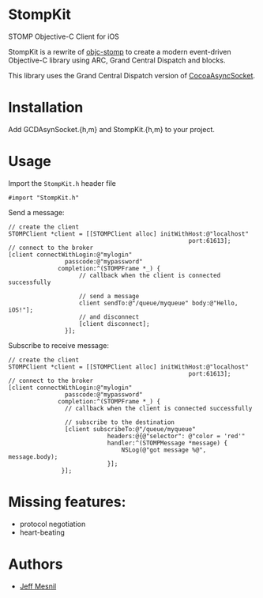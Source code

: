 StompKit
========

STOMP Objective-C Client for iOS

StompKit is a rewrite of [objc-stomp](https://github.com/juretta/objc-stomp) to create a modern event-driven Objective-C library using ARC, Grand Central Dispatch and blocks.

This library uses the Grand Central Dispatch version of [CocoaAsyncSocket](https://github.com/robbiehanson/CocoaAsyncSocket).

# Installation

Add GCDAsynSocket.{h,m} and StompKit.{h,m} to your project.

# Usage

Import the `StompKit.h` header file

```objc
#import "StompKit.h"
```

Send a message:

```objc
// create the client
STOMPClient *client = [[STOMPClient alloc] initWithHost:@"localhost"
                                                   port:61613];
// connect to the broker
[client connectWithLogin:@"mylogin"
                passcode:@"mypassword"
              completion:^(STOMPFrame *_) {
                    // callback when the client is connected successfully

                    // send a message
                    client sendTo:@"/queue/myqueue" body:@"Hello, iOS!"];
                    // and disconnect
                    [client disconnect];
                }];
```

Subscribe to receive message:

```objc
// create the client
STOMPClient *client = [[STOMPClient alloc] initWithHost:@"localhost"
                                                   port:61613];
// connect to the broker
[client connectWithLogin:@"mylogin"
                passcode:@"mypassword"
              completion:^(STOMPFrame *_) {
                // callback when the client is connected successfully

                // subscribe to the destination
                [client subscribeTo:@"/queue/myqueue"
                            headers:@{@"selector": @"color = 'red'"
                            handler:^(STOMPMessage *message) {
                                NSLog(@"got message %@", message.body);
                            }];
               }];
```


# Missing features:

* protocol negotiation
* heart-beating

# Authors

* [Jeff Mesnil](http://jmesnil.net/)

